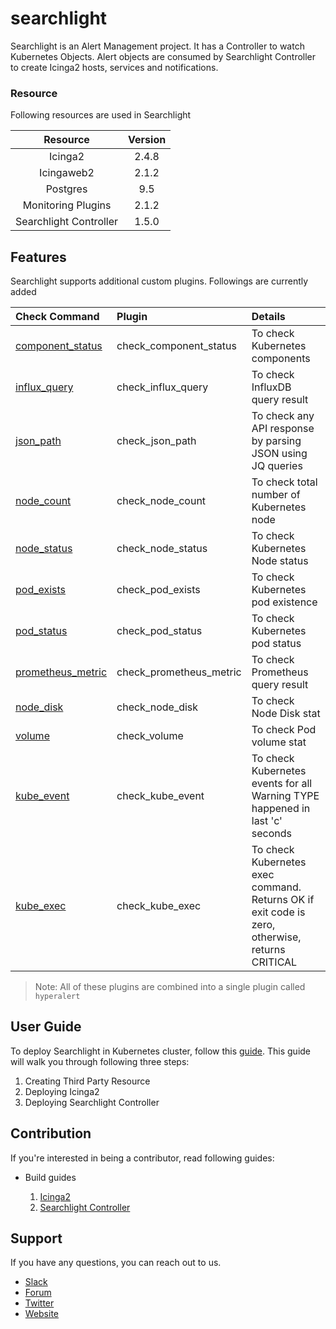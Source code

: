 # searchlight
Searchlight is an Alert Management project.
It has a Controller to watch Kubernetes Objects. Alert objects are consumed by Searchlight Controller to create Icinga2 hosts, services and notifications.

### Resource

Following resources are used in Searchlight

| Resource               | Version   |
| :---:                  | :---:     |
| Icinga2                | 2.4.8     |
| Icingaweb2             | 2.1.2     |
| Postgres               | 9.5       |
| Monitoring Plugins     | 2.1.2     |
| Searchlight Controller | 1.5.0     |

## Features

Searchlight supports additional custom plugins. Followings are currently added

| Check Command                                                              | Plugin                  | Details                                                                                       |
| :---                                                                       | :---                    | :---                                                                                          |
| [component_status](docs/user-guide/check-command/component_status.md)   | check_component_status  | To check Kubernetes components                                                                |
| [influx_query](docs/user-guide/check-command/influx_query.md)           | check_influx_query      | To check InfluxDB query result                                                                |
| [json_path](docs/user-guide/check-command/json_path.md)                 | check_json_path         | To check any API response by parsing JSON using JQ queries                                    |
| [node_count](docs/user-guide/check-command/node_count.md)               | check_node_count        | To check total number of Kubernetes node                                                      |
| [node_status](docs/user-guide/check-command/node_status.md)             | check_node_status       | To check Kubernetes Node status                                                               |
| [pod_exists](docs/user-guide/check-command/pod_exists.md)               | check_pod_exists        | To check Kubernetes pod existence                                                             |
| [pod_status](docs/user-guide/check-command/pod_status.md)               | check_pod_status        | To check Kubernetes pod status                                                                |
| [prometheus_metric](docs/user-guide/check-command/prometheus_metric.md) | check_prometheus_metric | To check Prometheus query result                                                              |
| [node_disk](docs/user-guide/check-command/node_disk.md)                 | check_node_disk         | To check Node Disk stat                                                                       |
| [volume](docs/user-guide/check-command/volume.md)                       | check_volume            | To check Pod volume stat                                                                      |
| [kube_event](docs/user-guide/check-command/kube_event.md)               | check_kube_event        | To check Kubernetes events for all Warning TYPE happened in last 'c' seconds                  |
| [kube_exec](docs/user-guide/check-command/kube_exec.md)                 | check_kube_exec         | To check Kubernetes exec command. Returns OK if exit code is zero, otherwise, returns CRITICAL|

> Note: All of these plugins are combined into a single plugin called `hyperalert`

## User Guide

To deploy Searchlight in Kubernetes cluster, follow this [guide](docs/user-guide/deployment-guide.md).
This guide will walk you through following three steps:

1. Creating Third Party Resource
2. Deploying Icinga2
3. Deploying Searchlight Controller

## Contribution

If you're interested in being a contributor, read following guides:

* Build guides
    
    1. [Icinga2](docs/contribution-guide/icinga2/build.md)
    2. [Searchlight Controller](docs/contribution-guide/controller/build.md)
    

## Support

If you have any questions, you can reach out to us.

* [Slack](https://slack.appscode.com)
* [Forum](https://discuss.appscode.com)
* [Twitter](https://twitter.com/AppsCodeHQ)
* [Website](https://appscode.com)
